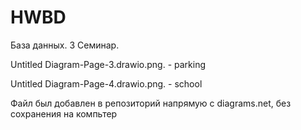 # HWBD

База данных. 3 Семинар.

Untitled Diagram-Page-3.drawio.png.  - parking

Untitled Diagram-Page-4.drawio.png.  - school

Файл был добавлен в репозиторий напрямую с diagrams.net, без сохранения на компьтер

